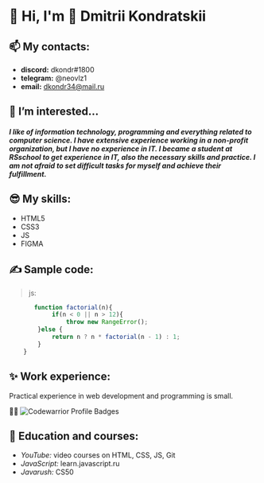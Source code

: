 # 👋 Hi, I'm 🧑 Dmitrii Kondratskii 

## **📫 My contacts:** 

  + **discord:**     dkondr#1800
  + **telegram:**    @neovlz1
  + **email:**       dkondr34@mail.ru


## **👀 I’m interested...**
#####   I like of information technology, programming and everything related to computer science. I have extensive experience working in a non-profit organization, but I have no experience in IT. I became a student at RSschool to get experience in IT, also the necessary skills and practice. I am not afraid to set difficult tasks for myself and achieve their fulfillment.

## **😎 My skills:** 
        
+ HTML5
+ CSS3  
+ JS
+ FIGMA 

 ## **✍ Sample code:**


   >  js: 
```javascript
       function factorial(n){ 
            if(n < 0 || n > 12){
                throw new RangeError();
        }else {
            return n ? n * factorial(n - 1) : 1;
        }
    }   
```

## **✨ Work experience:**
Practical experience in web development and programming is small.

🧘‍♂️ ![Codewarrior Profile Badges](https://www.codewars.com/users/dkondr/badges/small)

## **🌱 Education and courses:**
* *YouTube:* video courses on HTML, CSS, JS, Git
* *JavaScript:* learn.javascript.ru
* *Javarush:* CS50